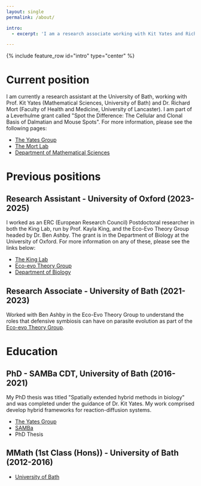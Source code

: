 ```yaml
---
layout: single
permalink: /about/

intro: 
  - excerpt: 'I am a research associate working with Kit Yates and Richard mort. My current research focusses on the formation of spotting patterns in dalmatians and mice. Previously, my work has been split between modelling various aspects of the COVID-19 pandemic and investigating the coevolutionary dynamics of mutualists and parasites in a population of hosts under Ben Ashby and Kayla King. Previously, I completed my PhD with Kit Yates on "Spatially extended hybrid methods in biology".'

---
```


{% include feature_row id="intro" type="center" %}

<h1>Current position</h1>
<p>
I am currently a research assistant at the University of Bath, working with Prof. Kit Yates (Mathematical Sciences, University of Bath) and Dr. Richard Mort (Faculty of Health and Medicine, University of Lancaster). I am part of a Leverhulme grant called "Spot the Difference: The Cellular and Clonal Basis of Dalmatian and Mouse Spots". For more information, please see the following pages:
    <ul>
        <li><a href="http://www.kityates.com/">The Yates Group</a></li>
        <li><a href="http://wp.lancs.ac.uk/mortlab">The Mort Lab</a></li>
        <li><a href="https://www.bath.ac.uk/departments/department-of-mathematical-sciences/">Department of Mathematical Sciences</a></li>
    </ul>
</p>

<h1>Previous positions</h1>
<h2>Research Assistant - University of Oxford (2023-2025)</h2>
<p>
I worked as an ERC (European Research Council) Postdoctoral researcher in both the King Lab, run by Prof. Kayla King, and the Eco-Evo Theory Group headed by Dr. Ben Ashby. The grant is in the Department of Biology at the University of Oxford. For more information on any of these, please see the links below:
    <ul>
        <li><a href="http://www.thekinglab.com/">The King Lab</a></li>
        <li><a href="https://ecoevotheory.com/">Eco-evo Theory Group</a></li>
        <li><a href="https://www.biology.ox.ac.uk/home">Department of Biology</a></li>
    </ul>
</p>


<h2>Research Associate - University of Bath (2021-2023)</h2>
<p>
Worked with Ben Ashby in the Eco-Evo Theory Group to understand the roles that defensive symbiosis can have on parasite evolution as part of the <a href="https://ecoevotheory.com/">Eco-evo Theory Group</a>.
</p>

<h1>Education</h1>
<h2>PhD - SAMBa CDT, University of Bath (2016-2021)</h2>
<p>
My PhD thesis was titled "Spatially extended hybrid methods in biology" and was completed under the guidance of Dr. Kit Yates. My work comprised develop hybrid frameworks for reaction-diffusion systems.
    <ul>
        <li><a href="https://kityates.com">The Yates Group</a></li>
        <li><a href="https://samba.ac.uk/">SAMBa</a></li>
        <li><a href="https://purehost.bath.ac.uk/ws/portalfiles/portal/220712521/Smith_Thesis.pdf"></a>PhD Thesis</li>
    </ul>
</p>
<h2> MMath (1st Class (Hons)) - University of Bath (2012-2016)</h2>
<p>
    <ul>
    <li><a href="https://www.bath.ac.uk/departments/department-of-mathematical-sciences/" class="button">University of Bath</a></li>
    </ul>
</p>